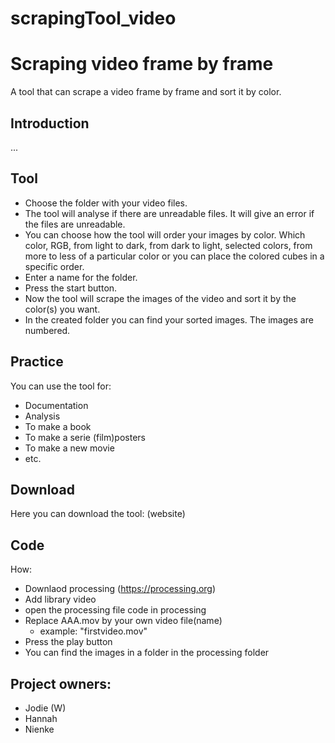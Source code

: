 # scrapingTool_video

# Scraping video frame by frame 

A tool that can scrape a video frame by frame and sort it by color. 

## Introduction
...

## Tool

- Choose the folder with your video files. 
- The tool will analyse if there are unreadable files. It will give an error if the files are unreadable. 
- You can choose how the tool will order your images by color. Which color, RGB, from light to dark, from dark to light, selected colors, from more to less of a particular color or you can place the colored cubes in a specific order. 
- Enter a name for the folder.
- Press the start button. 
- Now the tool will scrape the images of the video and sort it by the color(s) you want.
- In the created folder you can find your sorted images. The images are numbered. 

## Practice 

You can use the tool for:
- Documentation
- Analysis
- To make a book
- To make a serie (film)posters
- To make a new movie
- etc. 

## Download

Here you can download the tool: (website) 

## Code

How: 
- Downlaod processing (https://processing.org) 
- Add library video
- open the processing file code in processing 
- Replace AAA.mov by your own video file(name) 
  - example: "firstvideo.mov" 
- Press the play button 
- You can find the images in a folder in the processing folder

## Project owners:
- Jodie (W)
- Hannah
- Nienke
